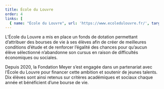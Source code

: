 ```yaml
---
title: École du Louvre
order: 4
links: [
  { name: "École du Louvre", url: 'https://www.ecoledulouvre.fr/', target: "_blank"} ]
---
```


L’École du Louvre a mis en place un fonds de dotation permettant d’attribuer des bourses de vie à ses élèves afin de créer de meilleures conditions d’étude et de renforcer l’égalité des chances pour qu’aucun élève sélectionné n’abandonne son cursus en raison de difficultés économiques ou sociales.

Depuis 2020, la Fondation Meyer s’est engagée dans un partenariat avec l’École du Louvre pour financer cette ambition et soutenir de jeunes talents. Dix élèves sont ainsi retenus sur critères académiques et sociaux chaque année et bénéficient d’une bourse de vie.
